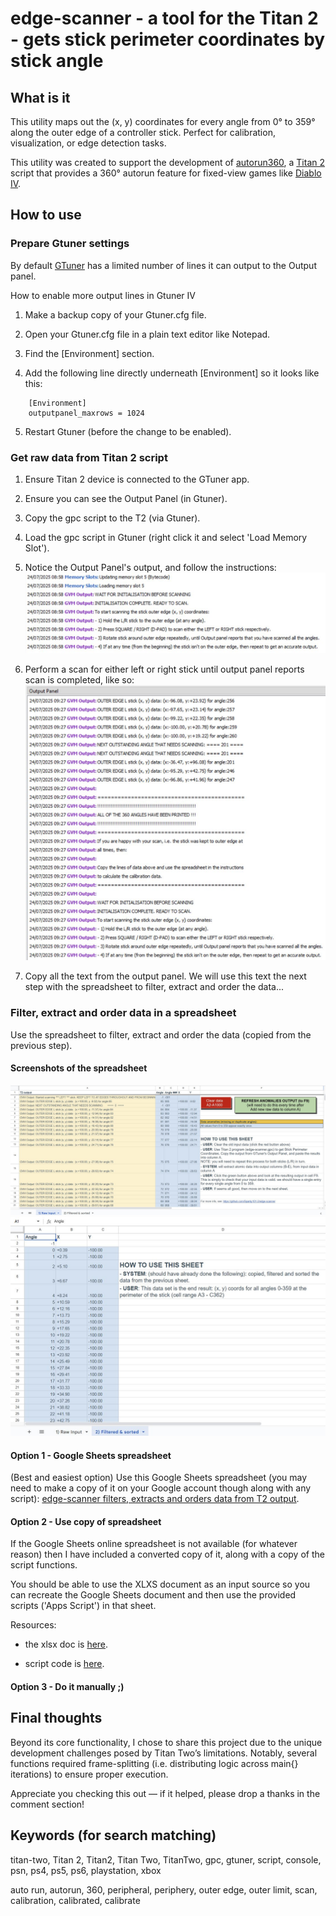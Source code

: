 # edge-scanner - a tool for the Titan 2 - gets stick perimeter coordinates by stick angle

## What is it

This utility maps out the (x, y) coordinates for every angle from 0° to 359° along the outer edge of a controller stick. Perfect for calibration, visualization, or edge detection tasks.

This utility was created to support the development of [autorun360](https://github.com/Sparky101-2/autorun360), a [Titan 2](https://www.consoletuner.com/products/titan-two/) script that provides a 360° autorun feature for fixed-view games like [Diablo IV](https://diablo4.blizzard.com).

## How to use

### Prepare Gtuner settings

By default [GTuner](https://www.consoletuner.com/software/gtuner-iv/) has a limited number of lines it can output to the Output panel.

How to enable more output lines in Gtuner IV

1. Make a backup copy of your Gtuner.cfg file.

1. Open your Gtuner.cfg file in a plain text editor like Notepad.

1. Find the [Environment] section.

1. Add the following line directly underneath [Environment] so it looks like this:

```
    [Environment]
    outputpanel_maxrows = 1024
```

5. Restart Gtuner (before the change to be enabled).

### Get raw data from Titan 2 script

1. Ensure Titan 2 device is connected to the GTuner app.
1. Ensure you can see the Output Panel (in Gtuner).
1. Copy the gpc script to the T2 (via Gtuner).
1. Load the gpc script in Gtuner (right click it and select 'Load Memory Slot').
1. Notice the Output Panel's output, and follow the instructions:
![Output panel initial output](assets/screenshots/OP_init_output.JPG)

1. Perform a scan for either left or right stick until output panel reports scan is completed, like so:
![Output panel result output](assets/screenshots/OP_result_output.JPG)
1. Copy all the text from the output panel. We will use this text the next step with the spreadsheet to filter, extract and order the data...

### Filter, extract and order data in a spreadsheet

Use the spreadsheet to filter, extract and order the data (copied from the previous step).

#### Screenshots of the spreadsheet

![Sheet 1](assets/screenshots/Sheet1.JPG)
![Sheet 2](assets/screenshots/Sheet2.JPG)

#### Option 1 - Google Sheets spreadsheet

(Best and easiest option) Use this Google Sheets spreadsheet (you may need to make a copy of it on your Google account though along with any script): [edge-scanner filters, extracts and orders data from T2 output](https://docs.google.com/spreadsheets/d/1CsB0jAaaW8pJ_7zQ1Y-QHibpWUCN6WUxPK3ycMx6onM/edit?usp=sharing).

#### Option 2 - Use copy of spreadsheet

If the Google Sheets online spreadsheet is not available (for whatever reason) then I have included a converted copy of it, along with a copy of the script functions.

You should be able to use the XLXS document as an input source so you can recreate the Google Sheets document and then use the provided scripts ('Apps Script') in that sheet.

Resources:

- the xlsx doc is [here](assets/Google_Sheets_copy/edge-scanner_filters,_extracts_and_orders_data_from_T2_output.xlsx).

- script code is [here](assets/Google_Sheets_copy/apps_script_copy.txt).

#### Option 3 - Do it manually ;)

## Final thoughts

Beyond its core functionality, I chose to share this project due to the unique development challenges posed by Titan Two’s limitations.
Notably, several functions required frame-splitting (i.e. distributing logic across main{} iterations) to ensure proper execution.

Appreciate you checking this out — if it helped, please drop a thanks in the comment section!

## Keywords (for search matching)

titan-two, Titan 2, Titan2, Titan Two, TitanTwo, gpc, gtuner, script, console, psn, ps4, ps5, ps6, playstation, xbox

auto run, autorun, 360, peripheral, periphery, outer edge, outer limit, scan, calibration, calibrated, calibrate
